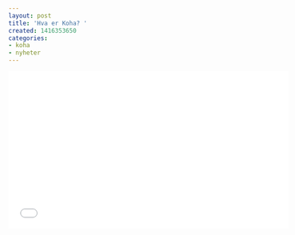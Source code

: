 ```yaml
---
layout: post
title: 'Hva er Koha? '
created: 1416353650
categories:
- koha
- nyheter
---
```

<iframe width="560" height="315" src="//www.youtube.com/embed/uHav6PL_4Bo" frameborder="0" allowfullscreen></iframe>
